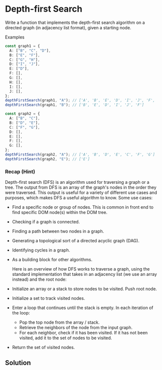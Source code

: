 # Depth-first Search

Write a function that implements the depth-first search algorithm on a directed graph (in adjacency list format), given a starting node.

Examples

```typescript
const graph1 = {
  A: ["B", "C", "D"],
  B: ["E", "F"],
  C: ["G", "H"],
  D: ["I", "J"],
  E: ["D"],
  F: [],
  G: [],
  H: [],
  I: [],
  J: [],
};
depthFirstSearch(graph1, "A"); // ['A', 'B', 'E', 'D', 'I', 'J', 'F', 'C', 'G', 'H']
depthFirstSearch(graph1, "B"); // ['B', 'E', 'D', 'I', 'J', 'F']

const graph2 = {
  A: ["B", "C"],
  B: ["D", "E"],
  C: ["F", "G"],
  D: [],
  E: [],
  F: [],
  G: [],
};
depthFirstSearch(graph2, "A"); // ['A', 'B', 'D', 'E', 'C', 'F', 'G']
depthFirstSearch(graph2, "E"); // ['E']
```

### Recap (Hint)

Depth-first search (DFS) is an algorithm used for traversing a graph or a tree. The output from DFS is an array of the graph's nodes in the order they were traversed. This output is useful for a variety of different use cases and purposes, which makes DFS a useful algorithm to know. Some use cases:

- Find a specific node or group of nodes. This is common in front end to find specific DOM node(s) within the DOM tree.
- Checking if a graph is connected.
- Finding a path between two nodes in a graph.
- Generating a topological sort of a directed acyclic graph (DAG).
- Identifying cycles in a graph.
- As a building block for other algorithms.

  Here is an overview of how DFS works to traverse a graph, using the standard implementation that takes in an adjacency list (we use an array instead) and the root node:

- Initialize an array or a stack to store nodes to be visited. Push root node.
- Initialize a set to track visited nodes.
- Enter a loop that continues until the stack is empty. In each iteration of the loop:
  - Pop the top node from the array / stack.
  - Retrieve the neighbors of the node from the input graph.
  - For each neighbor, check if it has been visited. If it has not been visited, add it to the set of nodes to be visited.
- Return the set of visited nodes.

## Solution
